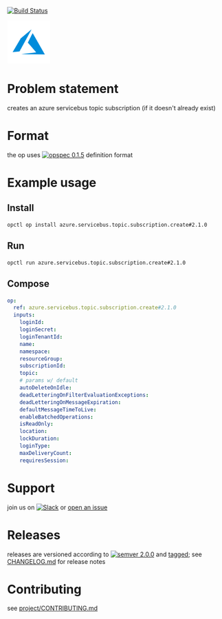 [![Build Status](https://travis-ci.orgicebus.topic.subscription.create.svg?branch=master)](https://travis-ci.orgicebus.topic.subscription.create)

<img src="icon.svg" alt="icon" height="100px">

# Problem statement

creates an azure servicebus topic subscription (if it doesn't already exist)

# Format

the op uses [![opspec 0.1.5](https://img.shields.io/badge/opspec-0.1.5-brightgreen.svg?colorA=6b6b6b&colorB=fc16be)](https://opspec.io/0.1.5) definition format

# Example usage

## Install

```shell
opctl op install azure.servicebus.topic.subscription.create#2.1.0
```

## Run

```
opctl run azure.servicebus.topic.subscription.create#2.1.0
```

## Compose

```yaml
op:
  ref: azure.servicebus.topic.subscription.create#2.1.0
  inputs:
    loginId:
    loginSecret:
    loginTenantId:
    name:
    namespace:
    resourceGroup:
    subscriptionId:
    topic:
    # params w/ default
    autoDeleteOnIdle:
    deadLetteringOnFilterEvaluationExceptions:
    deadLetteringOnMessageExpiration:
    defaultMessageTimeToLive:
    enableBatchedOperations:
    isReadOnly:
    location:
    lockDuration:
    loginType:
    maxDeliveryCount:
    requiresSession:
```

# Support

join us on
[![Slack](https://opctl-slackin.herokuapp.com/badge.svg)](https://opctl-slackin.herokuapp.com/)
or
[open an issue](https://azure.servicebus.topic.subscription.create/issues)

# Releases

releases are versioned according to
[![semver 2.0.0](https://img.shields.io/badge/semver-2.0.0-brightgreen.svg)](http://semver.org/spec/v2.0.0.html)
and [tagged](https://git-scm.com/book/en/v2/Git-Basics-Tagging); see
[CHANGELOG.md](CHANGELOG.md) for release notes

# Contributing

see
[project/CONTRIBUTING.md](https://github.com/opspec-pkgs/project/blob/master/CONTRIBUTING.md)
